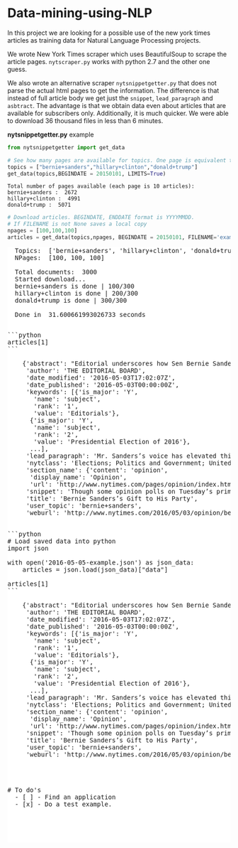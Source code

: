 # Data-mining-using-NLP

In this project we are looking for a possible use of the new york times articles as training data for Natural Language Processing projects.

We wrote New York Times scraper which uses BeautifulSoup to scrape the article pages. `nytscraper.py` works with python 2.7 and the other one guess.

We also wrote an alternative scraper `nytsnippetgetter.py` that does not parse the actual html pages to get the information. The difference is that instead of full article body we get just the `snippet`, `lead_paragraph` and `asbtract`. The advantage is that we obtain data even about articles that are available for subscribers only. Additionally, it is much quicker. We were able to download 36 thousand files in less than 6 minutes.

**nytsnippetgetter.py** example

```python
from nytsnippetgetter import get_data

# See how many pages are available for topics. One page is equivalent to 10 articles
topics = ["bernie+sanders","hillary+clinton","donald+trump"]
get_data(topics,BEGINDATE = 20150101, LIMITS=True)
```

    Total number of pages available (each page is 10 articles): 
    bernie+sanders :  2672
    hillary+clinton :  4991
    donald+trump :  5071



```python
# Download articles. BEGINDATE, ENDDATE format is YYYYMMDD.
# If FILENAME is not None saves a local copy
npages = [100,100,100]
articles = get_data(topics,npages, BEGINDATE = 20150101, FILENAME='example.json')
```
<pre class="prettyprint" style = "background-color:white">
  Topics:  ['bernie+sanders', 'hillary+clinton', 'donald+trump']
  NPages:  [100, 100, 100] 
  
  Total documents:  3000
  Started download...
  bernie+sanders is done | 100/300
  hillary+clinton is done | 200/300
  donald+trump is done | 300/300
  
  Done in  31.600661993026733 seconds
<pre>

```python
articles[1]
```

    {'abstract': "Editorial underscores how Sen Bernie Sanders's campaign for president has benefited Democratic Party, particularly in reminder it has given party of lingering economic pain many Americans are experiencing; calls on Hillary Clinton and other party leaders to work to incorporate Sanders and his supporters in party's voting coalition.",
     'author': 'THE EDITORIAL BOARD',
     'date_modified': '2016-05-03T17:02:07Z',
     'date_published': '2016-05-03T00:00:00Z',
     'keywords': [{'is_major': 'Y',
       'name': 'subject',
       'rank': '1',
       'value': 'Editorials'},
      {'is_major': 'Y',
       'name': 'subject',
       'rank': '2',
       'value': 'Presidential Election of 2016'},
      ...],
     'lead_paragraph': 'Mr. Sanders’s voice has elevated this campaign. The Democratic Party should listen.',
     'nytclass': 'Elections; Politics and Government; United States Economy; Primaries',
     'section_name': {'content': 'opinion',
      'display_name': 'Opinion',
      'url': 'http://www.nytimes.com/pages/opinion/index.html'},
     'snippet': 'Though some opinion polls on Tuesday’s primary in Indiana show <strong>Bernie</strong> <strong>Sanders</strong> and Hillary Clinton in a tight race, the plunge in Mr. Sanders’s latest fund-raising numbers makes clear what he doesn’t yet want',
     'title': 'Bernie Sanders’s Gift to His Party',
     'user_topic': 'bernie+sanders',
     'weburl': 'http://www.nytimes.com/2016/05/03/opinion/bernie-sanderss-gift-to-his-party.html'}


```python
# Load saved data into python
import json

with open('2016-05-05-example.json') as json_data:
    articles = json.load(json_data)["data"]

articles[1]
```

    {'abstract': "Editorial underscores how Sen Bernie Sanders's campaign for president has benefited Democratic Party, particularly in reminder it has given party of lingering economic pain many Americans are experiencing; calls on Hillary Clinton and other party leaders to work to incorporate Sanders and his supporters in party's voting coalition.",
     'author': 'THE EDITORIAL BOARD',
     'date_modified': '2016-05-03T17:02:07Z',
     'date_published': '2016-05-03T00:00:00Z',
     'keywords': [{'is_major': 'Y',
       'name': 'subject',
       'rank': '1',
       'value': 'Editorials'},
      {'is_major': 'Y',
       'name': 'subject',
       'rank': '2',
       'value': 'Presidential Election of 2016'},
      ...],
     'lead_paragraph': 'Mr. Sanders’s voice has elevated this campaign. The Democratic Party should listen.',
     'nytclass': 'Elections; Politics and Government; United States Economy; Primaries',
     'section_name': {'content': 'opinion',
      'display_name': 'Opinion',
      'url': 'http://www.nytimes.com/pages/opinion/index.html'},
     'snippet': 'Though some opinion polls on Tuesday’s primary in Indiana show <strong>Bernie</strong> <strong>Sanders</strong> and Hillary Clinton in a tight race, the plunge in Mr. Sanders’s latest fund-raising numbers makes clear what he doesn’t yet want',
     'title': 'Bernie Sanders’s Gift to His Party',
     'user_topic': 'bernie+sanders',
     'weburl': 'http://www.nytimes.com/2016/05/03/opinion/bernie-sanderss-gift-to-his-party.html'}




# To do's
  - [ ] - Find an application
  - [x] - Do a test example.

